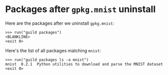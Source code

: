 # Packages after `gpkg.mnist` uninstall

Here are the packages after we uninstall `gpkg.mnist`:

    >>> run("guild packages")
    <BLANKLINE>
    <exit 0>

Here's the list of all packages matching `mnist`:

    >>> run("guild packages ls -a mnist")
    mnist  0.2.1  Python utilities to download and parse the MNIST dataset
    <exit 0>
